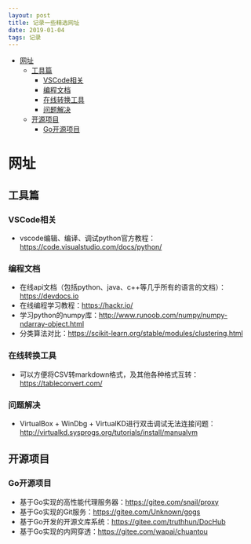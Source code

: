 ```yaml
---
layout: post
title: 记录一些精选网址
date: 2019-01-04
tags: 记录  
---
```


<!-- TOC -->

- [网址](#网址)
    - [工具篇](#工具篇)
        - [VSCode相关](#vscode相关)
        - [编程文档](#编程文档)
        - [在线转换工具](#在线转换工具)
        - [问题解决](#问题解决)
    - [开源项目](#开源项目)
        - [Go开源项目](#go开源项目)

<!-- /TOC -->

# 网址

## 工具篇

### VSCode相关

- vscode编辑、编译、调试python官方教程：<https://code.visualstudio.com/docs/python/>

### 编程文档

- 在线api文档（包括python、java、c++等几乎所有的语言的文档）：<https://devdocs.io>
- 在线编程学习教程：<https://hackr.io/>
- 学习python的numpy库：<http://www.runoob.com/numpy/numpy-ndarray-object.html>
- 分类算法对比：<https://scikit-learn.org/stable/modules/clustering.html>

### 在线转换工具

- 可以方便将CSV转markdown格式，及其他各种格式互转：<https://tableconvert.com/>

### 问题解决

- VirtualBox + WinDbg + VirtualKD进行双击调试无法连接问题：<http://virtualkd.sysprogs.org/tutorials/install/manualvm>

## 开源项目

### Go开源项目

- 基于Go实现的高性能代理服务器：<https://gitee.com/snail/proxy>
- 基于Go实现的Git服务：<https://gitee.com/Unknown/gogs>
- 基于Go开发的开源文库系统：<https://gitee.com/truthhun/DocHub>
- 基于Go实现的内网穿透：<https://gitee.com/wapai/chuantou>
